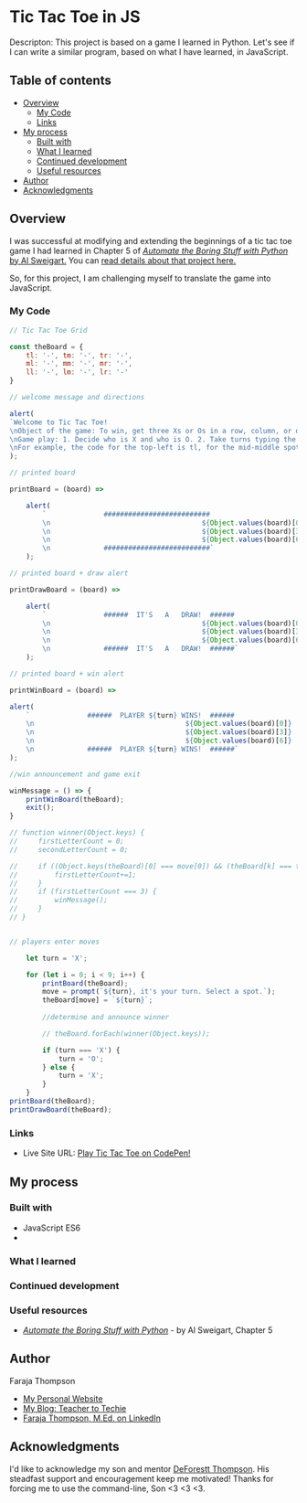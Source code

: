 # Tic Tac Toe in JS

Descripton: This project is based on a game I learned in Python. Let's see if I can write a similar program, based on what I have learned, in JavaScript.

## Table of contents

- [Overview](#overview)
  - [My Code](#my-code)
  - [Links](#links)
- [My process](#my-process)
  - [Built with](#built-with)
  - [What I learned](#what-i-learned)
  - [Continued development](#continued-development)
  - [Useful resources](#useful-resources)
- [Author](#author)
- [Acknowledgments](#acknowledgments)

## Overview

I was successful at modifying and extending the beginnings of a tic tac toe game I had learned in Chapter 5 of [*Automate the Boring Stuff with Python* by Al Sweigart.](https://automatetheboringstuff.com/2e/chapter5/)
You can [read details about that project here.](https://github.com/Faraja17/tic-tac-toe-in-python)

So, for this project, I am challenging myself to translate the game into JavaScript. 


### My Code

```javascript
// Tic Tac Toe Grid

const theBoard = {
    tl: '-', tm: '-', tr: '-',
    ml: '-', mm: '-', mr: '-',
    ll: '-', lm: '-', lr: '-'
}

// welcome message and directions

alert(
`Welcome to Tic Tac Toe!
\nObject of the game: To win, get three Xs or Os in a row, column, or diagonal.
\nGame play: 1. Decide who is X and who is O. 2. Take turns typing the row and colunn codes of your selected spot.
\nFor example, the code for the top-left is tl, for the mid-middle spot it is mm, and for the lower-right spot, the code is lr.`
);

// printed board

printBoard = (board) =>

    alert(
        `              ########################## 
        \n                                     ${Object.values(board)[0]}   ${Object.values(board)[1]}   ${Object.values(board)[2]}
        \n                                     ${Object.values(board)[3]}   ${Object.values(board)[4]}   ${Object.values(board)[5]}
        \n                                     ${Object.values(board)[6]}   ${Object.values(board)[7]}   ${Object.values(board)[8]}
        \n             ##########################`
    );

// printed board + draw alert

printDrawBoard = (board) =>

    alert(
        `              ######  IT'S   A   DRAW!  ######
        \n                                     ${Object.values(board)[0]}   ${Object.values(board)[1]}   ${Object.values(board)[2]}
        \n                                     ${Object.values(board)[3]}   ${Object.values(board)[4]}   ${Object.values(board)[5]}
        \n                                     ${Object.values(board)[6]}   ${Object.values(board)[7]}   ${Object.values(board)[8]}
        \n             ######  IT'S   A   DRAW!  ######`
    );

// printed board + win alert

printWinBoard = (board) =>

alert(
    `              ######  PLAYER ${turn} WINS!  ######
    \n                                     ${Object.values(board)[0]}   ${Object.values(board)[1]}   ${Object.values(board)[2]}
    \n                                     ${Object.values(board)[3]}   ${Object.values(board)[4]}   ${Object.values(board)[5]}
    \n                                     ${Object.values(board)[6]}   ${Object.values(board)[7]}   ${Object.values(board)[8]}
    \n             ######  PLAYER ${turn} WINS!  ######`
);

//win announcement and game exit

winMessage = () => {
    printWinBoard(theBoard);
    exit();
}

// function winner(Object.keys) {
//     firstLetterCount = 0;
//     secondLetterCount = 0;

//     if ((Object.keys(theBoard)[0] === move[0]) && (theBoard[k] === turn)) {
//         firstLetterCount+=1;
//     }
//     if (firstLetterCount === 3) {
//         winMessage();
//     }
// }


// players enter moves

    let turn = 'X';

    for (let i = 0; i < 9; i++) {
        printBoard(theBoard);
        move = prompt(`${turn}, it's your turn. Select a spot.`);
        theBoard[move] = `${turn}`;
        
        //determine and announce winner

        // theBoard.forEach(winner(Object.keys));

        if (turn === 'X') {
            turn = 'O';
        } else {
            turn = 'X';
        }
    }
printBoard(theBoard);
printDrawBoard(theBoard);
```

### Links

- Live Site URL: [Play Tic Tac Toe on CodePen!](https://codepen.io/faraja17/pen/JjpwZdR?editors=1112)

## My process



### Built with

- JavaScript ES6
- 
### What I learned



### Continued development



### Useful resources

- [*Automate the Boring Stuff with Python*](https://automatetheboringstuff.com/2e/chapter5/) - by Al Sweigart, Chapter 5
 
## Author

Faraja Thompson

- [My Personal Website](https://faraja17.github.io/my-website/)
- [My Blog: Teacher to Techie](https://faraja17.github.io/)
- [Faraja Thompson, M.Ed. on LinkedIn](https://www.linkedin.com/in/faraja-thompson-m-ed-70885b8/)

## Acknowledgments

I'd like to acknowledge my son and mentor [DeForestt Thompson](https://github.com/DeForestt).  His steadfast support and encouragement keep me motivated!  Thanks for forcing me to use the command-line, Son <3 <3 <3.
